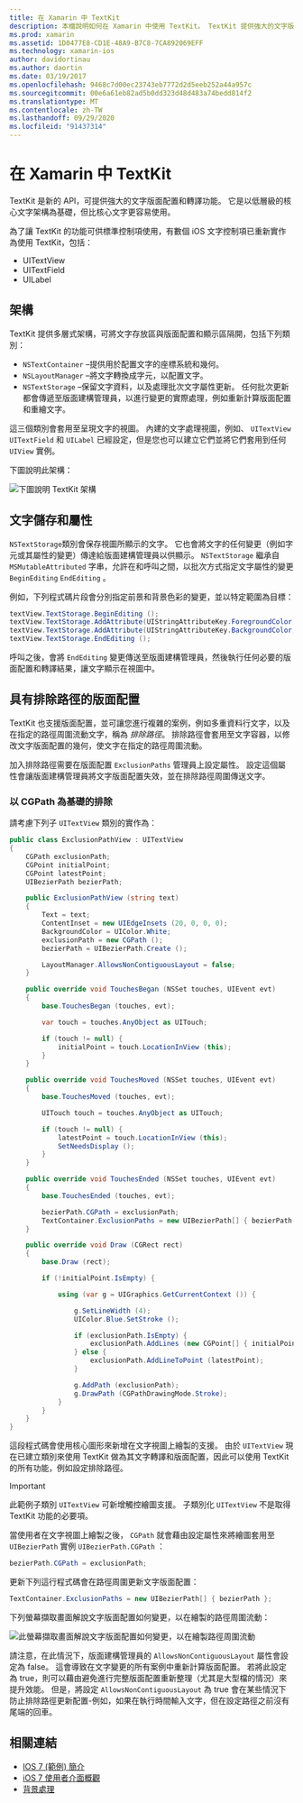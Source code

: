 ```yaml
---
title: 在 Xamarin 中 TextKit
description: 本檔說明如何在 Xamarin 中使用 TextKit。 TextKit 提供強大的文字版面配置和轉譯功能。
ms.prod: xamarin
ms.assetid: 1D0477E8-CD1E-48A9-B7C8-7CA892069EFF
ms.technology: xamarin-ios
author: davidortinau
ms.author: daortin
ms.date: 03/19/2017
ms.openlocfilehash: 9468c7d00ec23743eb7772d2d5eeb252a44a957c
ms.sourcegitcommit: 00e6a61eb82ad5b0dd323d48d483a74bedd814f2
ms.translationtype: MT
ms.contentlocale: zh-TW
ms.lasthandoff: 09/29/2020
ms.locfileid: "91437314"
---
```

# <a name="textkit-in-xamarinios"></a>在 Xamarin 中 TextKit

TextKit 是新的 API，可提供強大的文字版面配置和轉譯功能。 它是以低層級的核心文字架構為基礎，但比核心文字更容易使用。

為了讓 TextKit 的功能可供標準控制項使用，有數個 iOS 文字控制項已重新實作為使用 TextKit，包括：

- UITextView
- UITextField
- UILabel

## <a name="architecture"></a>架構

TextKit 提供多層式架構，可將文字存放區與版面配置和顯示區隔開，包括下列類別：

- `NSTextContainer` –提供用於配置文字的座標系統和幾何。
- `NSLayoutManager` –將文字轉換成字元，以配置文字。
- `NSTextStorage` –保留文字資料，以及處理批次文字屬性更新。 任何批次更新都會傳遞至版面建構管理員，以進行變更的實際處理，例如重新計算版面配置和重繪文字。

這三個類別會套用至呈現文字的視圖。 內建的文字處理視圖，例如、 `UITextView` `UITextField` 和 `UILabel` 已經設定，但是您也可以建立它們並將它們套用到任何 `UIView` 實例。

下圖說明此架構：

 ![下圖說明 TextKit 架構](textkit-images/textkitarch.png)

## <a name="text-storage-and-attributes"></a>文字儲存和屬性

`NSTextStorage`類別會保存視圖所顯示的文字。 它也會將文字的任何變更（例如字元或其屬性的變更）傳達給版面建構管理員以供顯示。 `NSTextStorage` 繼承自 `MSMutableAttributed` 字串，允許在和呼叫之間，以批次方式指定文字屬性的變更 `BeginEditing` `EndEditing` 。

例如，下列程式碼片段會分別指定前景和背景色彩的變更，並以特定範圍為目標：

```csharp
textView.TextStorage.BeginEditing ();
textView.TextStorage.AddAttribute(UIStringAttributeKey.ForegroundColor, UIColor.Green, new NSRange(200, 400));
textView.TextStorage.AddAttribute(UIStringAttributeKey.BackgroundColor, UIColor.Black, new NSRange(210, 300));
textView.TextStorage.EndEditing ();
```

呼叫之後，會將 `EndEditing` 變更傳送至版面建構管理員，然後執行任何必要的版面配置和轉譯結果，讓文字顯示在視圖中。

## <a name="layout-with-exclusion-path"></a>具有排除路徑的版面配置

TextKit 也支援版面配置，並可讓您進行複雜的案例，例如多重資料行文字，以及在指定的路徑周圍流動文字，稱為 *排除路徑*。 排除路徑會套用至文字容器，以修改文字版面配置的幾何，使文字在指定的路徑周圍流動。

加入排除路徑需要在版面配置 `ExclusionPaths` 管理員上設定屬性。 設定這個屬性會讓版面建構管理員將文字版面配置失效，並在排除路徑周圍傳送文字。

### <a name="exclusion-based-on-a-cgpath"></a>以 CGPath 為基礎的排除

請考慮下列子 `UITextView` 類別的實作為：

```csharp
public class ExclusionPathView : UITextView
{
    CGPath exclusionPath;
    CGPoint initialPoint;
    CGPoint latestPoint;
    UIBezierPath bezierPath;

    public ExclusionPathView (string text)
    {
        Text = text;
        ContentInset = new UIEdgeInsets (20, 0, 0, 0);
        BackgroundColor = UIColor.White;
        exclusionPath = new CGPath ();
        bezierPath = UIBezierPath.Create ();

        LayoutManager.AllowsNonContiguousLayout = false;
    }

    public override void TouchesBegan (NSSet touches, UIEvent evt)
    {
        base.TouchesBegan (touches, evt);

        var touch = touches.AnyObject as UITouch;

        if (touch != null) {
            initialPoint = touch.LocationInView (this);
        }
    }

    public override void TouchesMoved (NSSet touches, UIEvent evt)
    {
        base.TouchesMoved (touches, evt);

        UITouch touch = touches.AnyObject as UITouch;

        if (touch != null) {
            latestPoint = touch.LocationInView (this);
            SetNeedsDisplay ();
        }
    }

    public override void TouchesEnded (NSSet touches, UIEvent evt)
    {
        base.TouchesEnded (touches, evt);

        bezierPath.CGPath = exclusionPath;
        TextContainer.ExclusionPaths = new UIBezierPath[] { bezierPath };
    }

    public override void Draw (CGRect rect)
    {
        base.Draw (rect);

        if (!initialPoint.IsEmpty) {

            using (var g = UIGraphics.GetCurrentContext ()) {

                g.SetLineWidth (4);
                UIColor.Blue.SetStroke ();

                if (exclusionPath.IsEmpty) {
                    exclusionPath.AddLines (new CGPoint[] { initialPoint, latestPoint });
                } else {
                    exclusionPath.AddLineToPoint (latestPoint);
                }

                g.AddPath (exclusionPath);
                g.DrawPath (CGPathDrawingMode.Stroke);
            }
        }
    }
}
```

這段程式碼會使用核心圖形來新增在文字視圖上繪製的支援。 由於 `UITextView` 現在已建立類別來使用 TextKit 做為其文字轉譯和版面配置，因此可以使用 TextKit 的所有功能，例如設定排除路徑。

> [!IMPORTANT]
> 此範例子類別 `UITextView` 可新增觸控繪圖支援。 子類別化 `UITextView` 不是取得 TextKit 功能的必要項。

當使用者在文字視圖上繪製之後， `CGPath` 就會藉由設定屬性來將繪圖套用至 `UIBezierPath` 實例 `UIBezierPath.CGPath` ：

```csharp
bezierPath.CGPath = exclusionPath;
```

更新下列這行程式碼會在路徑周圍更新文字版面配置：

```csharp
TextContainer.ExclusionPaths = new UIBezierPath[] { bezierPath };
```

下列螢幕擷取畫面解說文字版面配置如何變更，以在繪製的路徑周圍流動：

<!-- ![This screenshot illustrates how the text layout changes to flow around the drawn path](textkit-images/exclusionpath1.png)-->
![此螢幕擷取畫面解說文字版面配置如何變更，以在繪製路徑周圍流動](textkit-images/exclusionpath2.png)

請注意，在此情況下，版面建構管理員的 `AllowsNonContiguousLayout` 屬性會設定為 false。 這會導致在文字變更的所有案例中重新計算版面配置。 若將此設定為 true，則可以藉由避免進行完整版面配置重新整理（尤其是大型檔的情況）來提升效能。 但是，將設定 `AllowsNonContiguousLayout` 為 true 會在某些情況下防止排除路徑更新配置-例如，如果在執行時間輸入文字，但在設定路徑之前沒有尾端的回車。

## <a name="related-links"></a>相關連結

- [IOS 7 (範例) 簡介 ](/samples/xamarin/ios-samples/introtoios7)
- [iOS 7 使用者介面概觀](~/ios/platform/introduction-to-ios7/ios7-ui.md)
- [背景處理](~/ios/app-fundamentals/backgrounding/index.md)